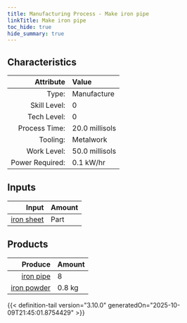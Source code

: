 ```yaml
---
title: Manufacturing Process - Make iron pipe
linkTitle: Make iron pipe
toc_hide: true
hide_summary: true
---
```

<!-- This is generated by the MarsSim HelpGenertor, do not edit. -->


## Characteristics

| Attribute      | Value |
|--------:|:------|
|Type:|Manufacture|
|Skill Level:|0|
|Tech Level:|0|
|Process Time:|20.0 millisols|
|Tooling:|Metalwork|
|Work Level:|50.0 millisols|
|Power Required:|0.1 kW/hr|

## Inputs

| Input      | Amount |
|--------:|:------|
|[iron sheet](/docs/definitions/part/iron-sheet)|Part|1|

## Products


| Produce      | Amount |
|--------:|:------|
|[iron pipe](/docs/definitions/part/iron-pipe)|8|
|[iron powder](/docs/definitions/resource/iron-powder)|0.8 kg|



{{< definition-tail version="3.10.0" generatedOn="2025-10-09T21:45:01.8754429" >}}




